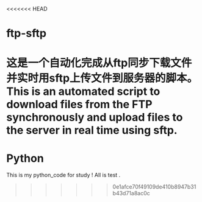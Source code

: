 <<<<<<< HEAD
# ftp-sftp
这是一个自动化完成从ftp同步下载文件并实时用sftp上传文件到服务器的脚本。 This is an automated script to download files from the FTP synchronously and upload files to the server in real time using sftp.
=======
# Python
This is my python_code for study ! 
All is test .
>>>>>>> 0e1afce70f49109de410b8947b31b43d71a8ac0c
